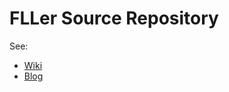 FLLer Source Repository
=======================

See:
   * [Wiki](http://fller.pbwiki.com/)
   * [Blog](http://fller.wordpress.com/)




